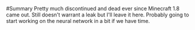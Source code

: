 #Summary
Pretty much discontinued and dead ever since Minecraft 1.8 came out. Still doesn't warrant a leak but I'll leave it here. Probably going to start working on the neural network in a bit if we have time. 